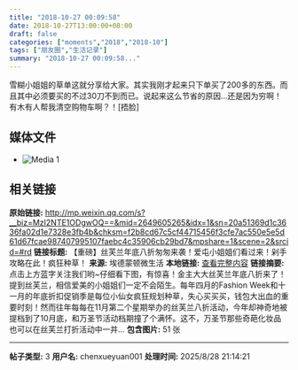 ```yaml
---
title: "2018-10-27 00:09:58"
date: 2018-10-27T13:00:00+08:00
draft: false
categories: ["moments","2018","2018-10"]
tags: ["朋友圈","生活记录"]
summary: "2018-10-27 00:09:58..."
---
```


雪糊小姐姐的草单这就分享给大家。其实我刚才起来只下单买了200多的东西。而且其中必须要买的不过30刀不到而已。说起来这么节省的原因…还是因为穷啊！有木有人帮我清空购物车啊？！[捂脸]

## 媒体文件

- ![Media 1](/Moments/photos/2018-10-27/201810270009580.jpg)

## 相关链接

**原始链接:** http://mp.weixin.qq.com/s?__biz=MzI2NTE1ODgwOQ==&mid=2649605265&idx=1&sn=20a51369d1c3636fa02d1e7328e3fb4b&chksm=f2b8cd67c5cf44715456f3cfe7ac550e5e5d61d67fcae987407995107faebc4c35906cb29bd7&mpshare=1&scene=2&srcid=#rd
**链接标题:** 【重磅】丝芙兰年底八折匆匆来袭！爱屯小姐姐们看过来！剁手攻略在此！疯狂种草！
**来源:** 埃德蒙顿微生活
**本地链接:** [查看完整内容](/link_content/2018/10/2018-10-27-3/link_content/)
**链接摘要:** 点击上方蓝字关注我们哟~仔细看下图，有惊喜！金主大大丝芙兰年底八折来了！提到丝芙兰，相信爱美的小姐姐们一定不会陌生。每年四月的Fashion Week和十一月的年底折扣促销季是每位小仙女疯狂规划种草，失心买买买，钱包大出血的重要时刻！然而往年每每在11月第二个星期举办的丝芙兰八折活动，今年却神奇地被提档到了10月底，和万圣节活动档期撞了个满怀。这不，万圣节那些奇葩化妆品也可以在丝芙兰打折活动中一并...
**包含图片:** 51 张

---

**帖子类型:** 3
**用户名:** chenxueyuan001
**处理时间:** 2025/8/28 21:14:21